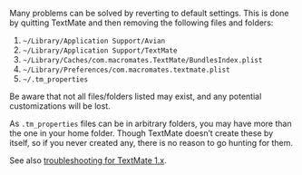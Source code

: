 Many problems can be solved by reverting to default settings. This is done by quitting TextMate and then removing the following files and folders:

 1. `~/Library/Application Support/Avian`
 1. `~/Library/Application Support/TextMate`
 1. `~/Library/Caches/com.macromates.TextMate/BundlesIndex.plist`
 1. `~/Library/Preferences/com.macromates.textmate.plist`
 1. `~/.tm_properties`

Be aware that not all files/folders listed may exist, and any potential customizations will be lost.

As `.tm_properties` files can be in arbitrary folders, you may have more than the one in your home folder. Though TextMate doesn’t create these by itself, so if you never created any, there is no reason to go hunting for them.

See also [troubleshooting for TextMate 1.x](http://wiki.macromates.com/Troubleshooting/).